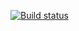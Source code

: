 [![Build status](https://ci.appveyor.com/api/projects/status/5v8sldb4kemmkbix/branch/main?svg=true)](https://ci.appveyor.com/project/natalia-smyslova/usejsonfetch/branch/main)